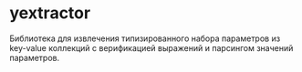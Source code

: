 yextractor
==========

Библиотека для извлечения типизированного набора параметров из key-value
коллекций с верификацией выражений и парсингом значений параметров.
